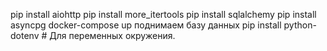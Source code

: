 pip install aiohttp
pip install more_itertools
pip install sqlalchemy
pip install asyncpg
docker-compose up  поднимаем базу данных
pip install python-dotenv  # Для переменных окружения.

